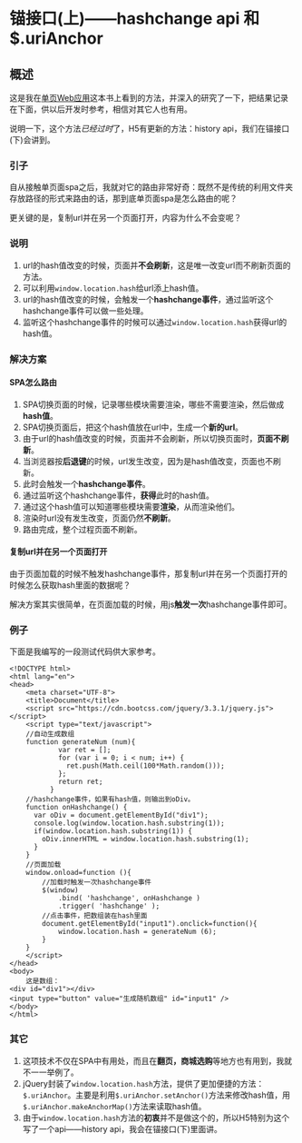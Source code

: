# 锚接口(上)——hashchange api 和 $.uriAnchor

## 概述

这是我在[单页Web应用](https://book.douban.com/subject/25986284/)这本书上看到的方法，并深入的研究了一下，把结果记录在下面，供以后开发时参考，相信对其它人也有用。

说明一下，这个方法*已经过时*了，H5有更新的方法：history api，我们在锚接口(下)会讲到。

### 引子

自从接触单页面spa之后，我就对它的路由非常好奇：既然不是传统的利用文件夹存放路径的形式来路由的话，那到底单页面spa是怎么路由的呢？

更关键的是，复制url并在另一个页面打开，内容为什么不会变呢？

### 说明

1. url的hash值改变的时候，页面并**不会刷新**，这是唯一改变url而不刷新页面的方法。
2. 可以利用```window.location.hash```给url添上hash值。
3. url的hash值改变的时候，会触发一个**hashchange事件**，通过监听这个hashchange事件可以做一些处理。
4. 监听这个hashchange事件的时候可以通过```window.location.hash```获得url的hash值。

### 解决方案

#### SPA怎么路由

1. SPA切换页面的时候，记录哪些模块需要渲染，哪些不需要渲染，然后做成**hash值**。
2. SPA切换页面后，把这个hash值放在url中，生成一个**新的url**。
3. 由于url的hash值改变的时候，页面并不会刷新，所以切换页面时，**页面不刷新**。
4. 当浏览器按**后退键**的时候，url发生改变，因为是hash值改变，页面也不刷新。
5. 此时会触发一个**hashchange事件**。
6. 通过监听这个hashchange事件，**获得**此时的hash值。
7. 通过这个hash值可以知道哪些模块需要**渲染**，从而渲染他们。
8. 渲染时url没有发生改变，页面仍然**不刷新**。
9. 路由完成，整个过程页面不刷新。

#### 复制url并在另一个页面打开

由于页面加载的时候不触发hashchange事件，那复制url并在另一个页面打开的时候怎么获取hash里面的数据呢？

解决方案其实很简单，在页面加载的时候，用js**触发一次**hashchange事件即可。

### 例子

下面是我编写的一段测试代码供大家参考。

```
<!DOCTYPE html>
<html lang="en">
<head>
    <meta charset="UTF-8">
    <title>Document</title>
    <script src="https://cdn.bootcss.com/jquery/3.3.1/jquery.js"></script>
    <script type="text/javascript">
    //自动生成数组
    function generateNum (num){
            var ret = [];
            for (var i = 0; i < num; i++) {
              ret.push(Math.ceil(100*Math.random()));
            };
            return ret;
          }
    //hashchange事件，如果有hash值，则输出到oDiv。
    function onHashchange() {
      var oDiv = document.getElementById("div1");
      console.log(window.location.hash.substring(1));
      if(window.location.hash.substring(1)) {
        oDiv.innerHTML = window.location.hash.substring(1);
      }
    }
    //页面加载
    window.onload=function (){
        //加载时触发一次hashchange事件
        $(window)
            .bind( 'hashchange', onHashchange )
            .trigger( 'hashchange' );
        //点击事件，把数组装在hash里面
        document.getElementById("input1").onclick=function(){
            window.location.hash = generateNum (6);
        }
    }
    </script>
</head>
<body>
    这是数组：
<div id="div1"></div>
<input type="button" value="生成随机数组" id="input1" />
</body>
</html>
```

### 其它

1. 这项技术不仅在SPA中有用处，而且在**翻页，商城选购**等地方也有用到，我就不一一举例了。
2. jQuery封装了```window.location.hash```方法，提供了更加便捷的方法：```$.uriAnchor```。主要是利用```$.uriAnchor.setAnchor()```方法来修改hash值，用```$.uriAnchor.makeAnchorMap()```方法来读取hash值。
3. 由于```window.location.hash```方法的**初衷**并不是做这个的，所以H5特别为这个写了一个api——history api，我会在锚接口(下)里面讲。














